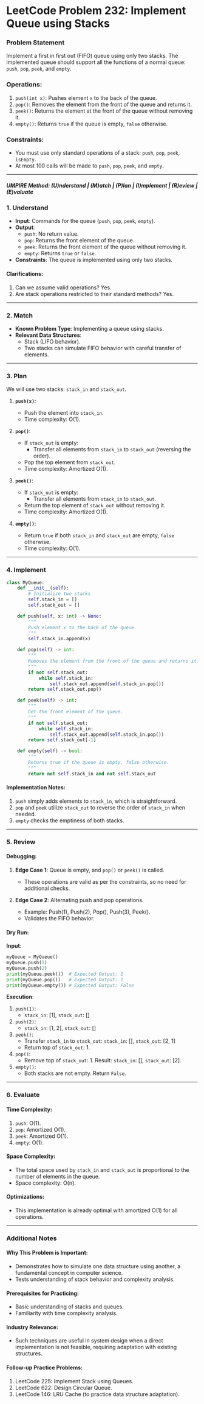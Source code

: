 
# LeetCode Problem 232: Implement Queue using Stacks

### Problem Statement

Implement a first in first out (FIFO) queue using only two stacks. The implemented queue should support all the functions of a normal queue: `push`, `pop`, `peek`, and `empty`.

### Operations:
1. `push(int x)`: Pushes element `x` to the back of the queue.
2. `pop()`: Removes the element from the front of the queue and returns it.
3. `peek()`: Returns the element at the front of the queue without removing it.
4. `empty()`: Returns `true` if the queue is empty, `false` otherwise.

### Constraints:
- You must use only standard operations of a stack: `push`, `pop`, `peek`, `isEmpty`.
- At most 100 calls will be made to `push`, `pop`, `peek`, and `empty`.

---

##### UMPIRE Method: (U)nderstand | (M)atch | (P)lan | (I)mplement | (R)eview | (E)valuate

### 1. Understand

- **Input**: Commands for the queue (`push`, `pop`, `peek`, `empty`).
- **Output**:
  - `push`: No return value.
  - `pop`: Returns the front element of the queue.
  - `peek`: Returns the front element of the queue without removing it.
  - `empty`: Returns `true` or `false`.
- **Constraints**: The queue is implemented using only two stacks.

#### Clarifications:
1. Can we assume valid operations? Yes.
2. Are stack operations restricted to their standard methods? Yes.

---

### 2. Match

- **Known Problem Type**: Implementing a queue using stacks.
- **Relevant Data Structures**: 
  - Stack (LIFO behavior).
  - Two stacks can simulate FIFO behavior with careful transfer of elements.

---

### 3. Plan

We will use two stacks: `stack_in` and `stack_out`.
1. **`push(x)`**:
   - Push the element into `stack_in`.
   - Time complexity: O(1).

2. **`pop()`**:
   - If `stack_out` is empty:
     - Transfer all elements from `stack_in` to `stack_out` (reversing the order).
   - Pop the top element from `stack_out`.
   - Time complexity: Amortized O(1).

3. **`peek()`**:
   - If `stack_out` is empty:
     - Transfer all elements from `stack_in` to `stack_out`.
   - Return the top element of `stack_out` without removing it.
   - Time complexity: Amortized O(1).

4. **`empty()`**:
   - Return `true` if both `stack_in` and `stack_out` are empty, `false` otherwise.
   - Time complexity: O(1).

---

### 4. Implement

```python
class MyQueue:
    def __init__(self):
        # Initialize two stacks
        self.stack_in = []
        self.stack_out = []

    def push(self, x: int) -> None:
        """
        Push element x to the back of the queue.
        """
        self.stack_in.append(x)

    def pop(self) -> int:
        """
        Removes the element from the front of the queue and returns it.
        """
        if not self.stack_out:
            while self.stack_in:
                self.stack_out.append(self.stack_in.pop())
        return self.stack_out.pop()

    def peek(self) -> int:
        """
        Get the front element of the queue.
        """
        if not self.stack_out:
            while self.stack_in:
                self.stack_out.append(self.stack_in.pop())
        return self.stack_out[-1]

    def empty(self) -> bool:
        """
        Returns true if the queue is empty, false otherwise.
        """
        return not self.stack_in and not self.stack_out
```

#### Implementation Notes:
1. `push` simply adds elements to `stack_in`, which is straightforward.
2. `pop` and `peek` utilize `stack_out` to reverse the order of `stack_in` when needed.
3. `empty` checks the emptiness of both stacks.

---

### 5. Review

#### Debugging:
1. **Edge Case 1**: Queue is empty, and `pop()` or `peek()` is called.  
   - These operations are valid as per the constraints, so no need for additional checks.
   
2. **Edge Case 2**: Alternating push and pop operations.
   - Example: Push(1), Push(2), Pop(), Push(3), Peek().
   - Validates the FIFO behavior.

#### Dry Run:
**Input**:
```python
myQueue = MyQueue()
myQueue.push(1)
myQueue.push(2)
print(myQueue.peek())  # Expected Output: 1
print(myQueue.pop())   # Expected Output: 1
print(myQueue.empty()) # Expected Output: False
```

**Execution**:
1. `push(1)`:
   - `stack_in`: [1], `stack_out`: []
2. `push(2)`:
   - `stack_in`: [1, 2], `stack_out`: []
3. `peek()`:
   - Transfer `stack_in` to `stack_out`: `stack_in`: [], `stack_out`: [2, 1]
   - Return top of `stack_out`: 1.
4. `pop()`:
   - Remove top of `stack_out`: 1. Result: `stack_in`: [], `stack_out`: [2].
5. `empty()`:
   - Both stacks are not empty. Return `False`.

---

### 6. Evaluate

#### Time Complexity:
1. `push`: O(1).
2. `pop`: Amortized O(1).
3. `peek`: Amortized O(1).
4. `empty`: O(1).

#### Space Complexity:
- The total space used by `stack_in` and `stack_out` is proportional to the number of elements in the queue.
- Space complexity: O(n).

#### Optimizations:
- This implementation is already optimal with amortized O(1) for all operations.

---

### Additional Notes

#### Why This Problem is Important:
- Demonstrates how to simulate one data structure using another, a fundamental concept in computer science.
- Tests understanding of stack behavior and complexity analysis.

#### Prerequisites for Practicing:
- Basic understanding of stacks and queues.
- Familiarity with time complexity analysis.

#### Industry Relevance:
- Such techniques are useful in system design when a direct implementation is not feasible, requiring adaptation with existing structures.

#### Follow-up Practice Problems:
1. LeetCode 225: Implement Stack using Queues.
2. LeetCode 622: Design Circular Queue.
3. LeetCode 146: LRU Cache (to practice data structure adaptation).

